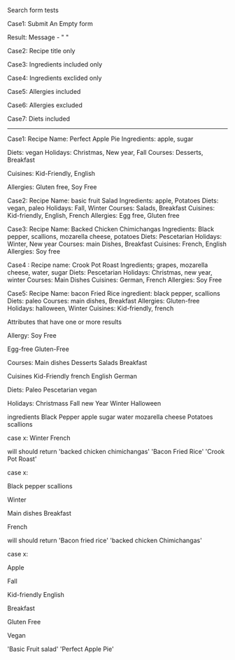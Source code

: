 Search form tests

Case1: Submit An Empty form

Result: Message - "   "

Case2: Recipe title only

Case3: Ingredients included only

Case4: Ingredients exclided only

Case5: Allergies included

Case6: Allergies excluded

Case7: Diets included


---

Case1:
Recipe Name: Perfect Apple Pie
Ingredients: apple, sugar

Diets: vegan
Holidays: Christmas, New year, Fall
Courses: Desserts, Breakfast

Cuisines: Kid-Friendly, English

Allergies: Gluten free, Soy Free

Case2:
Recipe Name: basic fruit Salad
Ingredients: apple, Potatoes
Diets: vegan, paleo
Holidays: Fall, Winter
Courses: Salads, Breakfast
Cuisines: Kid-friendly, English, French
Allergies: Egg free, Gluten free

Case3:
Recipe Name: Backed Chicken Chimichangas
Ingredients: Black pepper, scallions, mozarella cheese, potatoes
Diets: Pescetarian
Holidays: Winter, New year
Courses: main Dishes, Breakfast
Cuisines: French, English
Allergies: Soy free

Case4 :
Recipe name: Crook Pot Roast
Ingredients; grapes, mozarella cheese, water, sugar
Diets: Pescetarian
Holidays: Christmas, new year, winter
Courses: Main Dishes
Cuisines: German, French
Allergies: Soy Free

Case5:
Recipe Name: bacon Fried Rice
ingredient: black pepper, scallions
Diets: paleo
Courses: main dishes, Breakfast
Allergies: Gluten-free
Holidays: halloween, Winter
Cuisines: Kid-friendly, french

Attributes that have one or more results

Allergy:
Soy Free

Egg-free
Gluten-Free

Courses:
Main dishes
Desserts
Salads
Breakfast


Cuisines
Kid-Friendly
french
English
German

Diets:
Paleo
Pescetarian
vegan

Holidays:
Christmass
Fall
new Year
Winter
Halloween


ingredients
Black Pepper
apple
sugar
water
mozarella cheese
Potatoes
scallions



case x:
Winter
French

will should return
'backed chicken chimichangas'
'Bacon Fried Rice'
'Crook Pot Roast'



case x:

Black pepper
scallions

Winter

Main dishes
Breakfast

French

will should return
'Bacon fried rice'
'backed chicken Chimichangas'

case x:

Apple

Fall

Kid-friendly
English

Breakfast

Gluten Free

Vegan

'Basic Fruit salad'
'Perfect Apple Pie'
